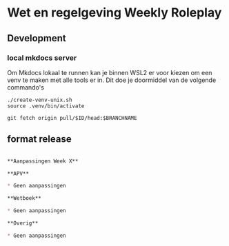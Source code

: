 # Wet en regelgeving Weekly Roleplay

## Development

### local mkdocs server

Om Mkdocs lokaal te runnen kan je binnen WSL2 er voor kiezen om een venv te maken met alle tools er in. Dit doe je doormiddel van de volgende commando's

```
./create-venv-unix.sh
source .venv/bin/activate
```

`git fetch origin pull/$ID/head:$BRANCHNAME`


## format release

```md

**Aanpassingen Week X**

**APV**

* Geen aanpassingen

**Wetboek**

* Geen aanpassingen

**Overig**

* Geen aanpassingen

```